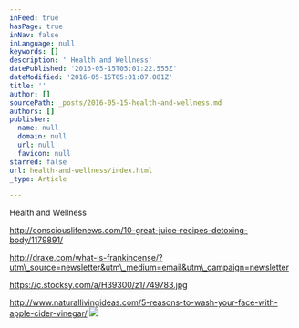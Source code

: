 ```yaml
---
inFeed: true
hasPage: true
inNav: false
inLanguage: null
keywords: []
description: ' Health and Wellness'
datePublished: '2016-05-15T05:01:22.555Z'
dateModified: '2016-05-15T05:01:07.081Z'
title: ''
author: []
sourcePath: _posts/2016-05-15-health-and-wellness.md
authors: []
publisher:
  name: null
  domain: null
  url: null
  favicon: null
starred: false
url: health-and-wellness/index.html
_type: Article

---
```

Health and Wellness

http://consciouslifenews.com/10-great-juice-recipes-detoxing-body/1179891/ 

http://draxe.com/what-is-frankincense/?utm\_source=newsletter&utm\_medium=email&utm\_campaign=newsletter

https://c.stocksy.com/a/H39300/z1/749783.jpg 

http://www.naturallivingideas.com/5-reasons-to-wash-your-face-with-apple-cider-vinegar/ ![](https://the-grid-user-content.s3-us-west-2.amazonaws.com/fdcda620-c5d4-4871-808c-d923e37bba6e.jpg)